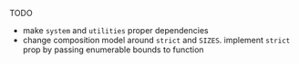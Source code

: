 TODO
* make `system` and `utilities` proper dependencies
* change composition model around `strict` and `SIZES`. implement `strict` prop by passing enumerable bounds to function
